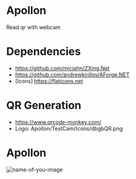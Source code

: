 # Apollon
Read qr with webcam

# Dependencies
- https://github.com/micjahn/ZXing.Net
- https://github.com/andrewkirillov/AForge.NET
- [Icons] https://flaticons.net

# QR Generation
- https://www.qrcode-monkey.com/
- Logo: Apollon/TestCam/Icons/dbgbQR.png 

# Apollon
![name-of-you-image](https://cdn.discordapp.com/attachments/535389203551354881/839175960943132733/unknown.png)
